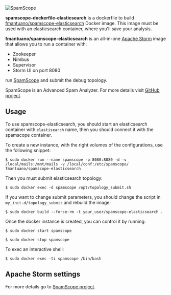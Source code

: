 ![SpamScope](https://github.com/SpamScope/spamscope/blob/develop/docs/logo/spamscope.jpg?raw=true "SpamScope")

**spamscope-dockerfile-elasticsearch** is a dockerfile to build [fmantuano/spamscope-elasticsearch](https://hub.docker.com/r/fmantuano/spamscope-elasticsearch/) Docker image.
This image must be used with an elasticsearch container, where you'll save your analysis.

**fmantuano/spamscope-elasticsearch** is an all-in-one [Apache Storm](http://storm.apache.org/) image that allows you to run a container with:
  - Zookeeper
  - Nimbus
  - Supervisor
  - Storm UI on port 8080

run [SpamScope](https://github.com/SpamScope/spamscope) and submit the debug topology.

SpamScope is an Advanced Spam Analyzer. For more details visit [GitHub project](https://github.com/SpamScope/spamscope).


## Usage

To use spamscope-elasticsearch, you should start an elasticsearch container with `elastisearch` name, then you should connect it with the spamscope container.

To create a new instance, with the right volumes of the configurations, use the following snippet:

```
$ sudo docker run --name spamscope -p 8080:8080 -d -v /local/mails:/mnt/mails -v /local/conf:/etc/spamscope/ fmantuano/spamscope-elasticsearch
```

Then you must submit elasticsearch topology:

```
$ sudo docker exec -d spamscope /opt/topology_submit.sh
```

If you want to change submit parameters, you should change the script in `my_init.d/topology_submit` and rebuild the image:

```
$ sudo docker build --force-rm -t your_user/spamscope-elasticsearch .
```

Once the docker instance is created, you can control it by running:

```
$ sudo docker start spamscope

$ sudo docker stop spamscope
```

To exec an interactive shell:

```
$ sudo docker exec -ti spamscope /bin/bash
```

## Apache Storm settings

For more details go to [SpamScope project](https://github.com/SpamScope/spamscope).
